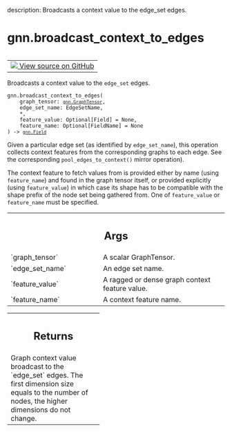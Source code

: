 description: Broadcasts a context value to the edge_set edges.

<div itemscope itemtype="http://developers.google.com/ReferenceObject">
<meta itemprop="name" content="gnn.broadcast_context_to_edges" />
<meta itemprop="path" content="Stable" />
</div>

# gnn.broadcast_context_to_edges

<!-- Insert buttons and diff -->

<table class="tfo-notebook-buttons tfo-api nocontent" align="left">
<td>
  <a target="_blank" href="https://github.com/tensorflow/gnn/tree/master/tensorflow_gnn/graph/graph_tensor_ops.py#L183-L215">
    <img src="https://www.tensorflow.org/images/GitHub-Mark-32px.png" />
    View source on GitHub
  </a>
</td>
</table>

Broadcasts a context value to the `edge_set` edges.

<pre class="devsite-click-to-copy prettyprint lang-py tfo-signature-link">
<code>gnn.broadcast_context_to_edges(
    graph_tensor: <a href="../gnn/GraphTensor.md"><code>gnn.GraphTensor</code></a>,
    edge_set_name: EdgeSetName,
    *,
    feature_value: Optional[Field] = None,
    feature_name: Optional[FieldName] = None
) -> <a href="../gnn/Field.md"><code>gnn.Field</code></a>
</code></pre>



<!-- Placeholder for "Used in" -->

Given a particular edge set (as identified by `edge_set_name`), this operation
collects context features from the corresponding graphs to each edge. See the
corresponding `pool_edges_to_context()` mirror operation).

The context feature to fetch values from is provided either by name (using
`feature_name`) and found in the graph tensor itself, or provided explicitly
(using `feature_value`) in which case its shape has to be compatible with the
shape prefix of the node set being gathered from. One of `feature_value` or
`feature_name` must be specified.

<!-- Tabular view -->
 <table class="responsive fixed orange">
<colgroup><col width="214px"><col></colgroup>
<tr><th colspan="2"><h2 class="add-link">Args</h2></th></tr>

<tr>
<td>
`graph_tensor`
</td>
<td>
A scalar GraphTensor.
</td>
</tr><tr>
<td>
`edge_set_name`
</td>
<td>
An edge set name.
</td>
</tr><tr>
<td>
`feature_value`
</td>
<td>
A ragged or dense graph context feature value.
</td>
</tr><tr>
<td>
`feature_name`
</td>
<td>
A context feature name.
</td>
</tr>
</table>



<!-- Tabular view -->
 <table class="responsive fixed orange">
<colgroup><col width="214px"><col></colgroup>
<tr><th colspan="2"><h2 class="add-link">Returns</h2></th></tr>
<tr class="alt">
<td colspan="2">
Graph context value broadcast to the `edge_set` edges. The first dimension
size equals to the number of nodes, the higher dimensions do not change.
</td>
</tr>

</table>

